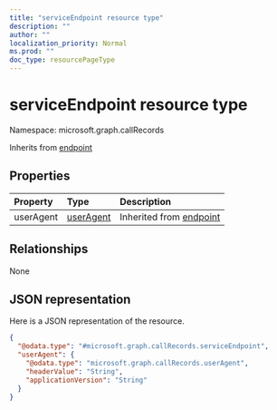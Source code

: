 ```yaml
---
title: "serviceEndpoint resource type"
description: ""
author: ""
localization_priority: Normal
ms.prod: ""
doc_type: resourcePageType
---
```


# serviceEndpoint resource type


Namespace: microsoft.graph.callRecords




Inherits from [endpoint](../resources/endpoint.md)

## Properties
|Property|Type|Description|
|:---|:---|:---|
|userAgent|[userAgent](../resources/callrecords-useragent.md)| Inherited from [endpoint](../resources/callrecords-endpoint.md)|

## Relationships
None

## JSON representation
Here is a JSON representation of the resource.
<!-- {
  "blockType": "resource",
  "@odata.type": "microsoft.graph.callRecords.serviceEndpoint"
}
-->
``` json
{
  "@odata.type": "#microsoft.graph.callRecords.serviceEndpoint",
  "userAgent": {
    "@odata.type": "microsoft.graph.callRecords.userAgent",
    "headerValue": "String",
    "applicationVersion": "String"
  }
}
```

